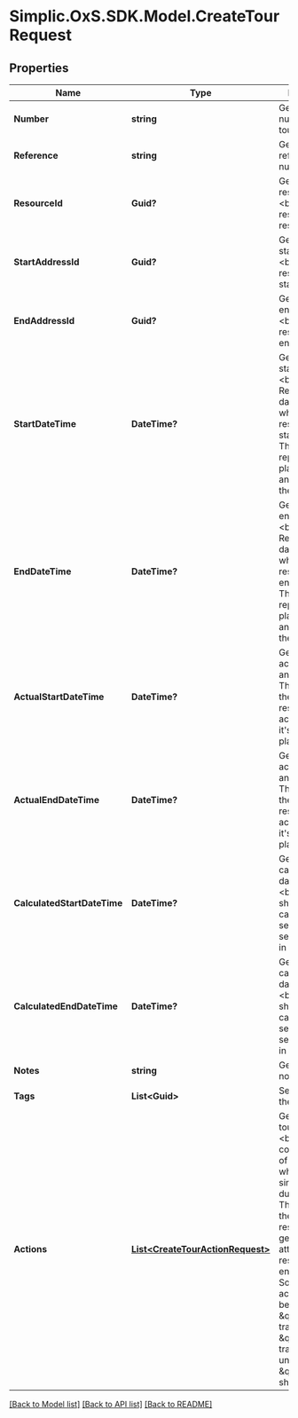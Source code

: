 # Simplic.OxS.SDK.Model.CreateTourRequest

## Properties

Name | Type | Description | Notes
------------ | ------------- | ------------- | -------------
**Number** | **string** | Gets or sets the number of the tour. | [optional] 
**Reference** | **string** | Gets or sets the reference number. | [optional] 
**ResourceId** | **Guid?** | Gets or sets the resource id.  &lt;br&gt;  Will be resolved as resouce.   | [optional] 
**StartAddressId** | **Guid?** | Gets or sets the start address id.  &lt;br&gt;  Will be resolved to the start address.   | [optional] 
**EndAddressId** | **Guid?** | Gets or sets the end address id.  &lt;br&gt;  Will be resolved to the end address.   | [optional] 
**StartDateTime** | **DateTime?** | Gets or sets the start date time.  &lt;br&gt;  Represents the date and time when the resource should start it&#39;s trip.    This just represents the planned date and time, not the actual start. | [optional] 
**EndDateTime** | **DateTime?** | Gets or sets the end date time.  &lt;br&gt;  Rerpresents the date and time when the resource should end it&#39;s trip.    This just represents the planned date and time, not the actual end. | [optional] 
**ActualStartDateTime** | **DateTime?** | Gets or sets the actual start date and time.  &lt;br&gt;  This represents the time the resource actually started it&#39;s trip, not the planned start.   | [optional] 
**ActualEndDateTime** | **DateTime?** | Gets or sets the actual end date and time.  &lt;br&gt;  This represents the time the resource actually ended it&#39;s trip, not the planned end.   | [optional] 
**CalculatedStartDateTime** | **DateTime?** | Gets or sets the calculated start date and time.  &lt;br&gt;  This value should be calculated by a service and not set by the user in most cases.   | [optional] 
**CalculatedEndDateTime** | **DateTime?** | Gets or sets the calculated end date and time.  &lt;br&gt;  This value should be calculated by a service and not set by the user in most cases.   | [optional] 
**Notes** | **string** | Gets or sets a note. | [optional] 
**Tags** | **List&lt;Guid&gt;** | Sets the tags of the tour. | [optional] 
**Actions** | [**List&lt;CreateTourActionRequest&gt;**](CreateTourActionRequest.md) | Gets or sets the tour actions.  &lt;br&gt;  This list contains a list of actions which define single events during the trip.    This list will be the primary resource for the generation of attached resources and entities.  &lt;br&gt;  Some of these actoins might be e.g.: \&quot;Add trailer\&quot;, \&quot;Change tractor unit\&quot; or \&quot;Load shipment\&quot;.   | [optional] 

[[Back to Model list]](../README.md#documentation-for-models) [[Back to API list]](../README.md#documentation-for-api-endpoints) [[Back to README]](../README.md)

